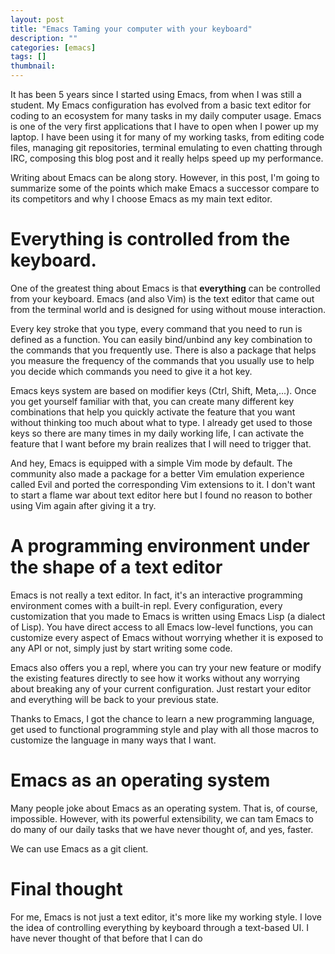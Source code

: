 ```yaml
---
layout: post
title: "Emacs Taming your computer with your keyboard"
description: ""
categories: [emacs]
tags: []
thumbnail:
---
```


It has been 5 years since I started using Emacs, from when I was still a student. My Emacs
configuration has evolved from a basic text editor for coding to an ecosystem for many tasks in
my daily computer usage. Emacs is one of the very first applications that I have to open when I
power up my laptop. I have been using it for many of my working tasks, from editing code files,
managing git repositories, terminal emulating to even chatting through IRC, composing this blog post
and it really helps speed up my performance.

Writing about Emacs can be along story. However, in this post, I'm going to summarize some of the
points which make Emacs a successor compare to its competitors and why I choose Emacs as my main
text editor.

# Everything is controlled from the keyboard.

One of the greatest thing about Emacs is that **everything** can be controlled from your keyboard.
Emacs (and also Vim) is the text editor that came out from the terminal world and is designed for
using without mouse interaction.

Every key stroke that you type, every command that you need to run is defined as a function. You can
easily bind/unbind any key combination to the commands that you frequently use. There is also a
package that helps you measure the frequency of the commands that you usually use to help you decide
which commands you need to give it a hot key.

Emacs keys system are based on modifier keys (Ctrl, Shift, Meta,...). Once you get yourself familiar
with that, you can create many different key combinations that help you quickly activate the feature
that you want without thinking too much about what to type. I already get used to those keys so
there are many times in my daily working life, I can activate the feature that I want before my
brain realizes that I will need to trigger that.

And hey, Emacs is equipped with a simple Vim mode by default. The community also made a package for
a better Vim emulation experience called Evil and ported the corresponding Vim extensions to it. I
don't want to start a flame war about text editor here but I found no reason to bother using Vim
again after giving it a try.

# A programming environment under the shape of a text editor

Emacs is not really a text editor. In fact, it's an interactive programming environment comes with a
built-in repl. Every configuration, every customization that you made to Emacs is written using
Emacs Lisp (a dialect of Lisp). You have direct access to all Emacs low-level functions, you can
customize every aspect of Emacs without worrying whether it is exposed to any API or not, simply
just by start writing some code.

Emacs also offers you a repl, where you can try your new feature or modify the existing features
directly to see how it works without any worrying about breaking any of your current configuration.
Just restart your editor and everything will be back to your previous state.

Thanks to Emacs, I got the chance to learn a new programming language, get used to functional
programming style and play with all those macros to customize the language in many ways that I want.

# Emacs as an operating system

Many people joke about Emacs as an operating system. That is, of course, impossible. However, with
its powerful extensibility, we can tam Emacs to do many of our daily tasks that we have never
thought of, and yes, faster.

We can use Emacs as a git client.

# Final thought

For me, Emacs is not just a text editor, it's more like my working style. I love the idea of
controlling everything by keyboard through a text-based UI. I have never thought of that before that
I can do
